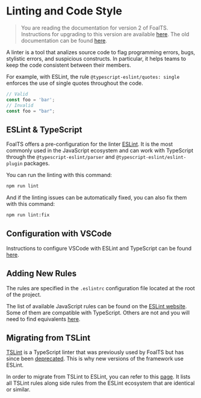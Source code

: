 # Linting and Code Style

> You are reading the documentation for version 2 of FoalTS. Instructions for upgrading to this version are available [here](../upgrade-to-v2/index.md). The old documentation can be found [here](https://github.com/FoalTS/foal/tree/v1/docs).

A linter is a tool that analizes source code to flag programming errors, bugs, stylistic errors, and suspicious constructs. In particular, it helps teams to keep the code consistent between their members.

For example, with ESLint, the rule `@typescript-eslint/quotes: single` enforces the use of single quotes throughout the code.

```typescript
// Valid
const foo = 'bar';
// Invalid
const foo = "bar";
```

## ESLint & TypeScript

FoalTS offers a pre-configuration for the linter [ESLint](https://eslint.org/). It is the most commonly used in the JavaScript ecosystem and can work with TypeScript through the `@typescript-eslint/parser` and `@typescript-eslint/eslint-plugin` packages.

You can run the linting with this command:
```sh
npm run lint
```

And if the linting issues can be automatically fixed, you can also fix them with this command:
```sh
npm run lint:fix
```


## Configuration with VSCode

Instructions to configure VSCode with ESLint and TypeScript can be found [here](./vscode.md).

## Adding New Rules

The rules are specified in the `.eslintrc` configuration file located at the root of the project.

The list of available JavaScript rules can be found on the [ESLint website](https://eslint.org/docs/rules/). Some of them are compatible with TypeScript. Others are not and you will need to find equivalents [here](https://github.com/typescript-eslint/typescript-eslint/tree/master/packages/eslint-plugin#supported-rules).

## Migrating from TSLint

[TSLint](https://palantir.github.io/tslint/) is a TypeScript linter that was previously used by FoalTS but has since been [deprecated](https://medium.com/palantir/tslint-in-2019-1a144c2317a9). This is why new versions of the framework use ESLint.

In order to migrate from TSLint to ESLint, you can refer to this [page](https://github.com/typescript-eslint/typescript-eslint/blob/master/packages/eslint-plugin/ROADMAP.md). It lists all TSLint rules along side rules from the ESLint ecosystem that are identical or similar.